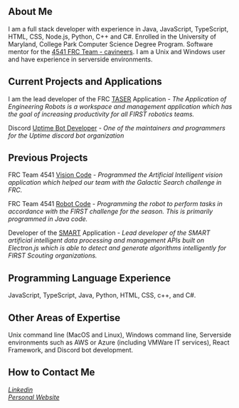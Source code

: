 ## About Me

I am a full stack developer with experience in Java, JavaScript, TypeScript, HTML, CSS, Node.js, Python, C++ and C#. Enrolled in the University of Maryland, College Park Computer Science Degree Program. Software mentor for the [4541 FRC Team - cavineers](https://github.com/cavineers). I am a Unix and Windows user and have experience in serverside environments.

## Current Projects and Applications

I am the lead developer of the FRC [TASER](https://taser4541.herokuapp.com/login) Application - *The Application of Engineering Robots is a workspace and management application which has the goal of increasing productivity for all FIRST robotics teams.*

Discord [Uptime Bot Developer](https://adduptime.net/) - *One of the maintainers and programmers for the Uptime discord bot organization*

## Previous Projects

FRC Team 4541 [Vision Code](https://github.com/cavineers/Vision2021) - *Programmed the Artificial Intelligent vision application which helped our team with the Galactic Search challenge in FRC.*

FRC Team 4541 [Robot Code](https://github.com/cavineers/RobotCode2021) - *Programming the robot to perform tasks in accordance with the FIRST challenge for the season. This is primarily programmed in Java code.*

Developer of the [SMART](https://github.com/cavineers/SMART) Application - *Lead developer of the SMART artificial intelligent data processing and management APIs built on Electron.js which is able to detect and generate algorithms intelligently for FIRST Scouting organizations.*

## Programming Language Experience

JavaScript, TypeScript, Java, Python, HTML, CSS, c++, and C#.

## Other Areas of Expertise

Unix command line (MacOS and Linux), Windows command line, Serverside environments such as AWS or Azure (including VMWare IT services), React Framework, and Discord bot development.

## How to Contact Me

[*Linkedin*](www.linkedin.com/in/ryan-bode-74284520b)\
[*Personal Website*](https://ryan4545.github.io/RyanBode/index.html)
